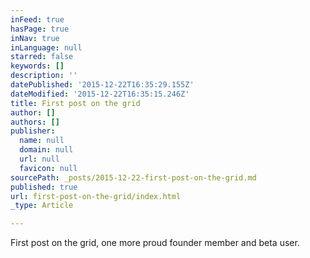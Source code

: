 ```yaml
---
inFeed: true
hasPage: true
inNav: true
inLanguage: null
starred: false
keywords: []
description: ''
datePublished: '2015-12-22T16:35:29.155Z'
dateModified: '2015-12-22T16:35:15.246Z'
title: First post on the grid
author: []
authors: []
publisher:
  name: null
  domain: null
  url: null
  favicon: null
sourcePath: _posts/2015-12-22-first-post-on-the-grid.md
published: true
url: first-post-on-the-grid/index.html
_type: Article

---
```

First post on the grid, one more proud founder member and beta user.